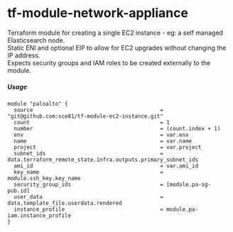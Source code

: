 # tf-module-network-appliance
Terraform module for creating a single EC2 instance - eg: a self managed Elasticsearch node.  
Static ENI and optional EIP to allow for EC2 upgrades without changing the IP address.  
Expects security groups and IAM roles to be created externally to the module.  


##### Usage

    module "paloalto" {
      source                                        = "git@github.com:sce81/tf-module-ec2-instance.git"
      count                                         = 1
      number                                        = (count.index + 1)
      env                                           = var.env
      name                                          = var.name
      project                                       = var.project
      subnet_ids                                    = data.terraform_remote_state.infra.outputs.primary_subnet_ids
      ami_id                                        = var.ami_id
      key_name                                      = module.ssh_key.key_name
      security_group_ids                            = [module.pa-sg-pub.id]
      user_data                                     = data.template_file.userdata.rendered
      instance_profile                              = module.pa-iam.instance_profile
    }
